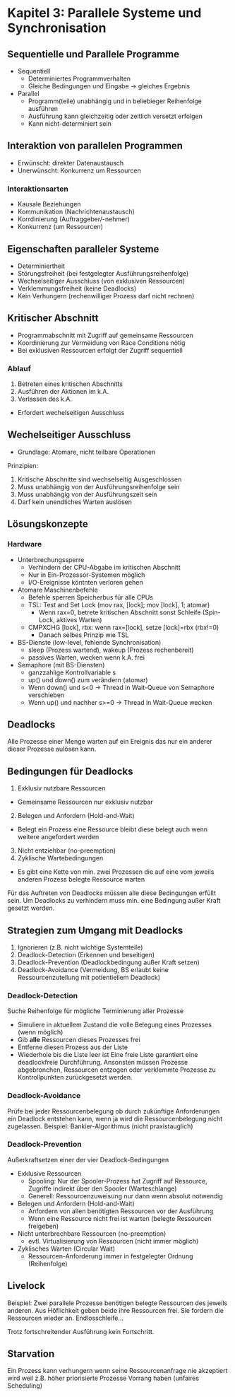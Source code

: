 # Kapitel 3: Parallele Systeme und Synchronisation

## Sequentielle und Parallele Programme

- Sequentiell
  - Determiniertes Programmverhalten
  - Gleiche Bedingungen und Eingabe -> gleiches Ergebnis
- Parallel
  - Programm(teile) unabhängig und in beliebieger Reihenfolge ausführen
  - Ausführung kann gleichzeitig oder zeitlich versetzt erfolgen
  - Kann nicht-determiniert sein

## Interaktion von parallelen Programmen

- Erwünscht: direkter Datenaustausch
- Unerwünscht: Konkurrenz um Ressourcen

### Interaktionsarten

- Kausale Beziehungen
- Kommunikation (Nachrichtenaustausch)
- Korrdinierung (Auftraggeber/-nehmer)
- Konkurrenz (um Ressourcen)

## Eigenschaften paralleler Systeme

- Determiniertheit
- Störungsfreiheit (bei festgelegter Ausführungsreihenfolge)
- Wechselseitiger Ausschluss (von exklusiven Ressourcen)
- Verklemmungsfreiheit (keine Deadlocks)
- Kein Verhungern (rechenwilliger Prozess darf nicht rechnen)


## Kritischer Abschnitt

- Programmabschnitt mit Zugriff auf gemeinsame Ressourcen
- Koordinierung zur Vermeidung von Race Conditions nötig
- Bei exklusiven Ressourcen erfolgt der Zugriff sequentiell

### Ablauf

1. Betreten eines kritischen Abschnitts
2. Ausführen der Aktionen im k.A.
3. Verlassen des k.A.
- Erfordert wechelseitigen Ausschluss

## Wechelseitiger Ausschluss

- Grundlage: Atomare, nicht teilbare Operationen

Prinzipien:
1. Kritische Abschnitte sind wechselseitig Ausgeschlossen
2. Muss unabhängig von der Ausführungsreihenfolge sein
3. Muss unabhängig von der Ausführungszeit sein
4. Darf kein unendliches Warten auslösen

## Lösungskonzepte

### Hardware

- Unterbrechungssperre
  - Verhindern der CPU-Abgabe im kritischen Abschnitt
  - Nur in Ein-Prozessor-Systemen möglich
  - I/O-Ereignisse köntnten verloren gehen
- Atomare Maschinenbefehle
  - Befehle sperren Speicherbus für alle CPUs
  - TSL: Test and Set Lock (mov rax, [lock]; mov [lock], 1; atomar)
    - Wenn rax=0, betrete kritischen Abschnitt sonst Schleife (Spin-Lock, aktives Warten)
  - CMPXCHG [lock], rbx: wenn rax=[lock], setze [lock]=rbx (rbx!=0)
    - Danach selbes Prinzip wie TSL
- BS-Dienste (low-level, fehlende Synchronisation)
  - sleep (Prozess wartend), wakeup (Prozess rechenbereit)
  - passives Warten, wecken wenn k.A. frei
- Semaphore (mit BS-Diensten)
  - ganzzahlige Kontrollvariable s
  - up() und down() zum verändern (atomar)
  - Wenn down() und s<0 -> Thread in Wait-Queue von Semaphore verschieben
  - Wenn up() und nachher s>=0 -> Thread in Wait-Queue wecken

## Deadlocks

Alle Prozesse einer Menge warten auf ein Ereignis das nur ein anderer dieser Prozesse aulösen kann.

## Bedingungen für Deadlocks

1. Exklusiv nutzbare Ressourcen
  - Gemeinsame Ressourcen nur exklusiv nutzbar
2. Belegen und Anfordern (Hold-and-Wait)
  - Belegt ein Prozess eine Ressource bleibt diese belegt auch wenn weitere angefordert werden 
3. Nicht entziehbar (no-preemption)
4. Zyklische Wartebedingungen
  - Es gibt eine Kette von min. zwei Prozessen die auf eine vom jeweils anderen Prozess belegte Ressource warten

Für das Auftreten von Deadlocks müssen alle diese Bedingungen erfüllt sein. Um Deadlocks zu verhindern muss min. eine Bedingung außer Kraft gesetzt werden.

## Strategien zum Umgang mit Deadlocks

1. Ignorieren (z.B. nicht wichtige Systemteile)
2. Deadlock-Detection (Erkennen und beseitigen)
3. Deadlock-Prevention (Deadlockbedingung außer Kraft setzen)
4. Deadlock-Avoidance (Vermeidung, BS erlaubt keine Ressourcenzuteilung mit potientiellem Deadlock)

### Deadlock-Detection

Suche Reihenfolge für mögliche Terminierung aller Prozesse
- Simuliere in aktuellem Zustand die volle Belegung eines Prozesses (wenn möglich)
- Gib **alle** Ressourcen dieses Prozesses frei
- Entferne diesen Prozess aus der Liste
- Wiederhole bis die Liste leer ist
Eine freie Liste garantiert eine deadlockfreie Durchführung. Ansonsten müssen Prozesse abgebronchen, Ressourcen entzogen oder verklemmte Prozesse zu Kontrollpunkten zurückgesetzt werden.

### Deadlock-Avoidance

Prüfe bei jeder Ressourcenbelegung ob durch zukünftige Anforderungen ein Deadlock entstehen kann, wenn ja wird die Ressourcenbelegung nicht zugelassen.
Beispiel: Bankier-Algorithmus (nicht praxistauglich)

### Deadlock-Prevention

Außerkraftsetzen einer der vier Deadlock-Bedingungen

- Exklusive Ressourcen
  - Spooling: Nur der Spooler-Prozess hat Zugriff auf Ressource, Zugriffe indirekt über den Spooler (Warteschlange)
  - Generell: Ressourcenzuweisung nur dann wenn absolut notwendig
- Belegen und Anfordern (Hold-and-Wait)
  - Anfordern von allen benötigten Ressourcen vor der Ausführung
  - Wenn eine Ressource nicht frei ist warten (belegte Ressourcen freigeben)
- Nicht unterbrechbare Ressourcen (no-preemption)
  - evtl. Virtualisierung von Ressourcen (nicht immer möglich)
- Zyklisches Warten (Circular Wait)
  - Ressourcen-Anforderung immer in festgelegter Ordnung (Reihenfolge)

## Livelock

Beispiel: Zwei parallele Prozesse benötigen belegte Ressourcen des jeweils anderen. Aus Höflichkeit geben beide ihre Ressourcen frei. Sie fordern die Ressourcen wieder an. Endlosschleife...

Trotz fortschreitender Ausführung kein Fortschritt.

## Starvation

Ein Prozess kann verhungern wenn seine Ressourcenanfrage nie akzeptiert wird weil z.B. höher priorisierte Prozesse Vorrang haben (unfaires Scheduling)

